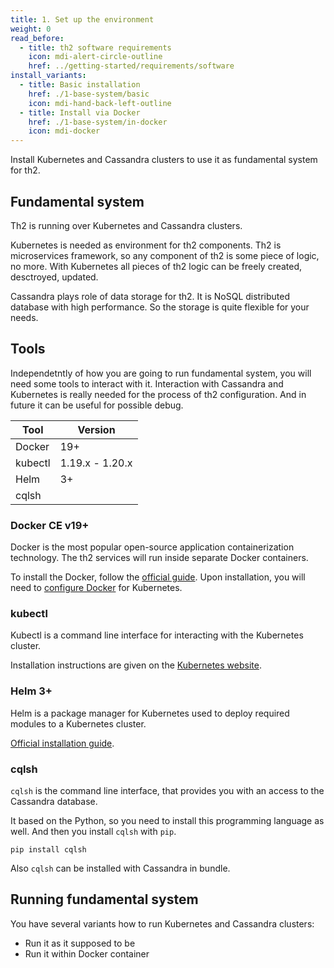 ```yaml
---
title: 1. Set up the environment
weight: 0
read_before:
  - title: th2 software requirements
    icon: mdi-alert-circle-outline
    href: ../getting-started/requirements/software
install_variants:
  - title: Basic installation
    href: ./1-base-system/basic
    icon: mdi-hand-back-left-outline
  - title: Install via Docker
    href: ./1-base-system/in-docker
    icon: mdi-docker
---
```


Install Kubernetes and Cassandra clusters to use it as fundamental system for th2.


<!--more-->

## Fundamental system

Th2 is running over Kubernetes and Cassandra clusters.

Kubernetes is needed as environment for th2 components. Th2 is microservices framework, so any component of th2 is some piece of logic, no more. With Kubernetes all pieces of th2 logic can be freely created, desctroyed, updated.

Cassandra plays role of data storage for th2. It is NoSQL distributed database with high performance. So the storage is quite flexible for your needs.

## Tools

Independetntly of how you are going to run fundamental system, you will need some tools to interact with it. Interaction with Cassandra and Kubernetes is really needed for the process of th2 configuration. And in future it can be useful for possible debug.

| Tool    | Version         |
| ------- | --------------- |
| Docker  | 19+             |
| kubectl | 1.19.x - 1.20.x |
| Helm    | 3+              |
| cqlsh   |                 |

### Docker CE v19+

Docker is the most popular open-source application containerization technology.
The th2 services will run inside separate Docker containers.

To install the Docker, follow the [official guide](https://docs.docker.com/engine/install/). Upon installation, you will need to [configure Docker](https://kubernetes.io/docs/setup/production-environment/container-runtimes/#docker) for Kubernetes.

### kubectl

Kubectl is a command line interface for interacting with the Kubernetes cluster.

Installation instructions are given on the [Kubernetes website](https://kubernetes.io/docs/tasks/tools/#kubectl).

### Helm 3+

Helm is a package manager for Kubernetes used to deploy required modules to a Kubernetes cluster.

[Official installation guide](https://helm.sh/docs/intro/install/).

### cqlsh

`cqlsh` is the command line interface, that provides you with an access to the Cassandra database.

It based on the Python, so you need to install this programming language as well. And then you install `cqlsh` with `pip`.

```shell
pip install cqlsh
```

Also `cqlsh` can be installed with Cassandra in bundle.

## Running fundamental system

You have several variants how to run Kubernetes and Cassandra clusters:
- Run it as it supposed to be
- Run it within Docker container

<recommendations :items="install_variants" ></recommendations>
